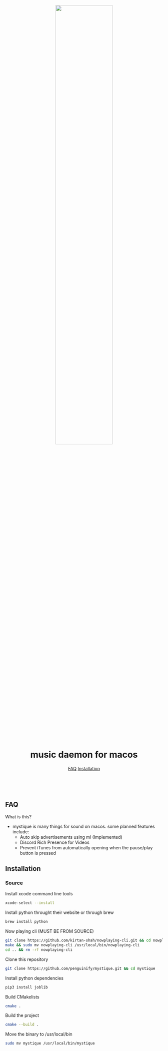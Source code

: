 <div align="center" >

<img src="https://penguinify.github.io/mystique/mystique.png" width="60%">

# music daemon for macos
[FAQ](#faq)
[Installation](#installation)
</div>

<br><br><br>
## FAQ
What is this?
- mystique is many things for sound on macos. some planned features include:
  * Auto skip advertisements using ml (Implemented)
  * Discord Rich Presence for Videos
  * Prevent iTunes from automatically opening when the pause/play button is pressed
## Installation

### Source
Install xcode command line tools
```bash
xcode-select --install
```
Install python throught their website or through brew
```bash
brew install python
```
Now playing cli (MUST BE FROM SOURCE)
```bash
git clone https://github.com/kirtan-shah/nowplaying-cli.git && cd nowplaying-cli
make && sudo mv nowplaying-cli /usr/local/bin/nowplaying-cli
cd .. && rm -rf nowplaying-cli
```
Clone this repository
```bash
git clone https://github.com/penguinify/mystique.git && cd mystique
```
Install python dependencies
```bash
pip3 install joblib
```
Build CMakelists
```bash
cmake .
```
Build the project
```bash
cmake --build .
```
Move the binary to /usr/local/bin
```bash
sudo mv mystique /usr/local/bin/mystique
```

